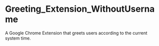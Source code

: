 # Greeting_Extension_WithoutUsername
A Google Chrome Extension that greets users according to the current system time.
